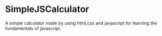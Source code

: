 # SimpleJSCalculator
A simple calculator made by using html,css and javascript for learning the fundamentals of javascript.
